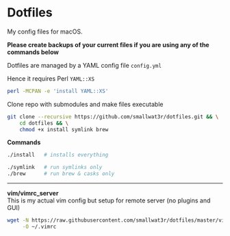 # Dotfiles  

My config files for macOS.  

**Please create backups of your current files if you are using any of the commands below**   

Dotfiles are managed by a YAML config file `config.yml`  

Hence it requires Perl `YAML::XS` 
```sh
perl -MCPAN -e 'install YAML::XS'
```

Clone repo with submodules and make files executable  
```sh
git clone --recursive https://github.com/smallwat3r/dotfiles.git && \
    cd dotfiles && \
    chmod +x install symlink brew
```

**Commands**  
```sh
./install   # installs everything

./symlink   # run symlinks only
./brew      # run brew & casks only
```

------
**vim/vimrc_server**   
This is my actual vim config but setup for remote server (no plugins and GUI)  
```sh
wget -N https://raw.githubusercontent.com/smallwat3r/dotfiles/master/vim/vimrc_server \
     -O ~/.vimrc
```
